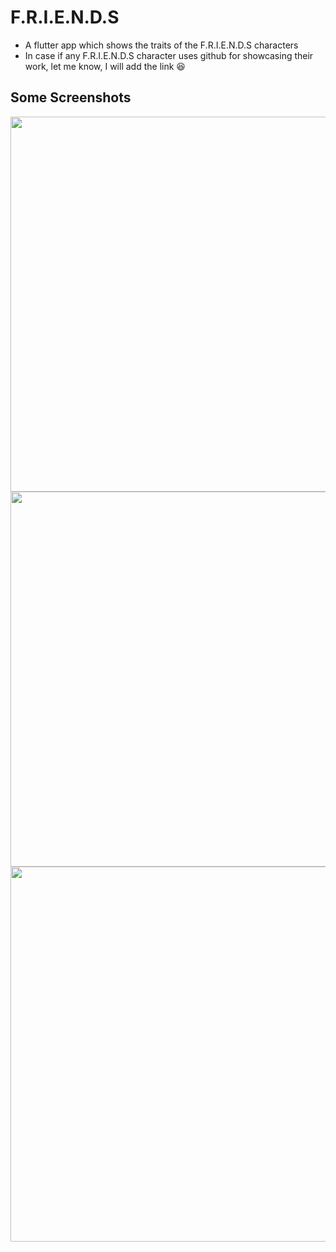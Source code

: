 # F.R.I.E.N.D.S

- A flutter app which shows the traits of the F.R.I.E.N.D.S characters
- In case if any F.R.I.E.N.D.S character uses github for showcasing their work, let me know, I will add the link :laughing:


## Some Screenshots
<img align="left" height="600" src="https://user-images.githubusercontent.com/86592569/141097673-fb7b9515-f566-41fc-bba9-89509d4a8ec1.jpeg">
<img align="left" height="600" src="https://user-images.githubusercontent.com/86592569/141098271-ff0a1dfa-baed-4fbb-ac79-49b2042fb22c.jpeg">
<img align="left" height="600" src="https://user-images.githubusercontent.com/86592569/141099192-2db567b4-695d-4642-ab66-c8990323bb43.jpeg">
